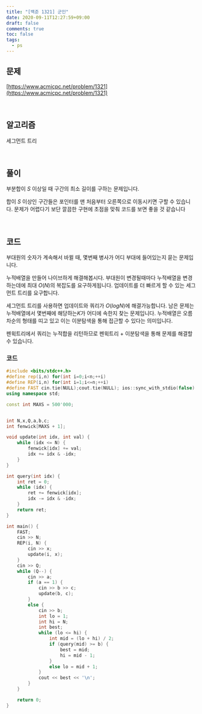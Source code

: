 ```yaml
---
title: "[백준 1321] 군인"
date: 2020-09-11T12:27:59+09:00
draft: false
comments: true
toc: false
tags:
  - ps
---
```


## 문제

[https://www.acmicpc.net/problem/1321](https://www.acmicpc.net/problem/1321)

<br>

## 알고리즘

세그먼트 트리

<br>

## 풀이

부분합이 $S$ 이상일 때 구간의 최소 길이를 구하는 문제입니다.

합이 $S$ 이상인 구간들은 포인터를 맨 처음부터 오른쪽으로 이동시키면 구할 수 있습니다. 문제가 어렵다기 보단 깔끔한 구현에 초점을 맞춰 코드를 보면 좋을 것 같습니다

<br>

## 코드

부대원의 숫자가 계속해서 바뀔 때, 몇번째 병사가 어디 부대에 들어있는지 묻는 문제입니다.

누적배열을 만들어 나이브하게 해결해봅시다. 부대원이 변경될때마다 누적배열을 변경하는데에 최대 $O(N)$의 복잡도를 요구하게됩니다. 업데이트를 더 빠르게 할 수 있는 세그먼트 트리를 요구합니다.

세그먼트 트리를 사용하면 업데이트와 쿼리가 $O(logN)$에 해결가능합니다. 남은 문제는 누적배열에서 몇번째에 해당하는$K$가 어디에 속한지 찾는 문제입니다. 누적배열은 오름차순의 형태를 띠고 있고 이는 이분탐색을 통해 접근할 수 있다는 의미입니다.

펜윅트리에서 쿼리는 누적합을 리턴하므로 펜윅트리 + 이분탐색을 통해 문제를 해결할 수 있습니다.

### 코드

```c++
#include <bits/stdc++.h>
#define rep(i,n) for(int i=0;i<n;++i)
#define REP(i,n) for(int i=1;i<=n;++i)
#define FAST cin.tie(NULL);cout.tie(NULL); ios::sync_with_stdio(false)
using namespace std;

const int MAXS = 500'000;


int N,x,Q,a,b,c;
int fenwick[MAXS + 1];

void update(int idx, int val) {
    while (idx <= N) {
        fenwick[idx] += val;
        idx += idx & -idx;
    }
}

int query(int idx) {
    int ret = 0;
    while (idx) {
        ret += fenwick[idx];
        idx -= idx & -idx;
    }
    return ret;
}

int main() {
    FAST;
    cin >> N;
    REP(i, N) {
        cin >> x;
        update(i, x);
    }
    cin >> Q;
    while (Q--) {
        cin >> a;
        if (a == 1) {
            cin >> b >> c;
            update(b, c);
        }
        else {
            cin >> b;
            int lo = 1;
            int hi = N;
            int best;
            while (lo <= hi) {
                int mid = (lo + hi) / 2;
                if (query(mid) >= b) {
                    best = mid;
                    hi = mid - 1;
                }
                else lo = mid + 1;
            }
            cout << best << '\n';
        }
    }

    return 0;
}
```
